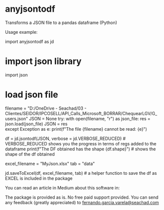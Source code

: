 # anyjsontodf
Transforms a JSON file to a pandas dataframe (Python)

Usage example:

import anyjsontodf as jd

# import json library
import json

# load json file
filename = "D:/OneDrive - Seachad/03 - Clientes/SEIDOR/IPCOSELL/API_Calls_Microsoft_BORRAR/ChequearLGV/G_users.json"
JSON = None
try:
    with open(filename, "r") as json_file:
        res = json.load(json_file)
        JSON = res    
except Exception as e:
        print(f"The file {filename} cannot be read: {e}")   

df = jd.jsontodf(JSON, verbose = jd.VERBOSE_REDUCED) # VERBOSE_REDUCED shows you the progress in terms of regs added to the dataframe
print(f"The DF obtained has the shape {df.shape}") # shows the shape of the df obtained
        
excel_filename = "MyJson.xlsx"
tab = "data"

jd.saveToExcel(df, excel_filename, tab) # a helper function to save the df as EXCEL is included in the package

You can read an article in Medium about this software in: 

The package is provided as is. No free paid support provided. You can send any feedback (greatly appreciated) to fernando.garcia.varela@seachad.com



